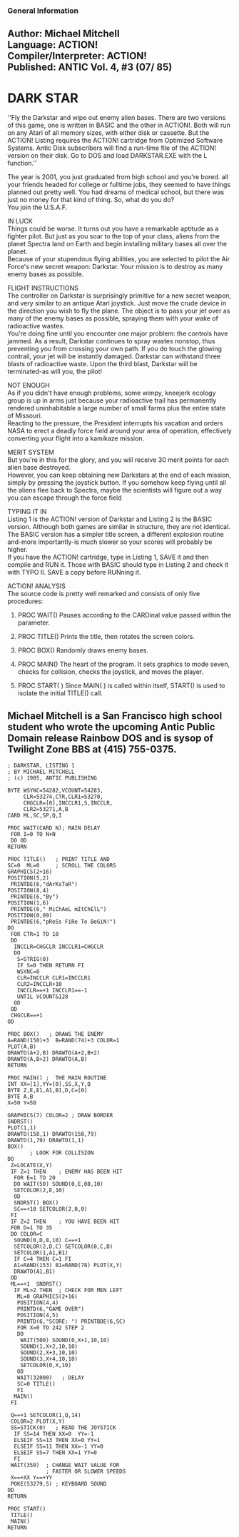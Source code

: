 ### General Information  
Author: Michael Mitchell  
Language: ACTION!  
Compiler/Interpreter: ACTION!  
Published: ANTIC Vol. 4, #3 (07/ 85)  
---
# DARK STAR  
''Fly the Darkstar and wipe out enemy alien bases. There are two versions of this game, one is written in BASIC and the other in ACTION!. Both will run on any Atari of all memory sizes, with either disk or cassette. But the ACTION! Listing requires the ACTION! cartridge from Optimized Software Systems. Antic Disk subscribers will find a run-time file of the ACTION! version on their disk. Go to DOS and load DARKSTAR.EXE with the L function.''  
  
The year is 2001, you just graduated from high school and you're bored. all your friends headed for college or fulltime jobs, they seemed to have things planned out pretty well. You had dreams of medical school, but there was just no money for that kind of thing. So, what do you do?  
You join the U.S.A.F.  
  
IN LUCK  
Things could be worse. It turns out you have a remarkable aptitude as a fighter pilot. But just as you soar to the top of your class, aliens from the planet Spectra land on Earth and begin installing military bases all over the planet.  
Because of your stupendous flying abilities, you are selected to pilot the Air Force's new secret weapon: Darkstar. Your mission is to destroy as many enemy bases as possible.  
  
FLIGHT INSTRUCTIONS  
The controller on Darkstar is surprisingly primitive for a new secret weapon, and very similar to an antique Atari joystick. Just move the crude device in the direction you wish to fly the plane. The object is to pass your jet over as many of the enemy bases as possible, spraying them with your wake of radioactive wastes.  
You're doing fine until you encounter one major problem: the controls have jammed. As a result, Darkstar continues to spray wastes nonstop, thus preventing you from crossing your own path. If you do touch the glowing contrail, your jet will be instantly damaged. Darkstar can withstand three blasts of radioactive waste. Upon the third blast, Darkstar will be terminated-as will you, the pilot!  
  
NOT ENOUGH  
As if you didn't have enough problems, some wimpy, kneejerk ecology group is up in arms just because your radioactive trail has permanently rendered uninhabitable a large number of small farms plus the entire state of Missouri.  
Reacting to the pressure, the President interrupts his vacation and orders NASA to erect a deadly force field around your area of operation, effectively converting your flight into a kamikaze mission.  
  
MERIT SYSTEM  
But you're in this for the glory, and you will receive 30 merit points for each alien base destroyed.  
However, you can keep obtaining new Darkstars at the end of each mission, simply by pressing the joystick button. If you somehow keep flying until all the aliens flee back to Spectra, maybe the scientists will figure out a way you can escape through the force field  
  
TYPING IT IN  
Listing 1 is the ACTION! version of Darkstar and Listing 2 is the BASIC version. Although both games are similar in structure, they are not identical. The BASIC version has a simpler title screen, a different explosion routine and-more importantly-is much slower so your scores will probably be higher.  
If you have the ACTION! cartridge, type in Listing 1, SAVE it and then compile and RUN it. Those with BASIC should type in Listing 2 and check it with TYPO II. SAVE a copy before RUNning it.  
  
ACTION! ANALYSIS  
The source code is pretty well remarked and consists of only five procedures:  
  
1. PROC WAIT() Pauses according to the CARDinal value passed within the parameter.  
  
2. PROC TITLE() Prints the title, then rotates the screen colors.  
  
3. PROC BOX() Randomly draws enemy bases.  
  
4. PROC MAIN() The heart of the program. It sets graphics to mode seven, checks for collision, checks the joystick, and moves the player.  
  
5. PROC START( ) Since MAIN( ) is called within itself, START() is used to isolate the initial TITLE() call.  
  
Michael Mitchell is a San Francisco high school student who wrote the upcoming Antic Public Domain release Rainbow DOS and is sysop of Twilight Zone BBS at (415) 755-0375.  
---
```
; DARKSTAR, LISTING 1
; BY MICHAEL MITCHELL
; (c) 1985, ANTIC PUBLISHING

BYTE WSYNC=54282,VCOUNT=54283,
     CLR=53274,CTR,CLR1=53270,
     CHGCLR=[0],INCCLR1,S,INCCLR,  
     CLR2=53271,A,B
CARD ML,SC,SP,Q,I

PROC WAIT(CARD N); MAIN DELAY
 FOR I=0 TO N+N
 DO OD 
RETURN
   
PROC TITLE()   ; PRINT TITLE AND 
SC=0  ML=0     ; SCROLL THE COLORS
GRAPHICS(2+16)
POSITION(5,2)
 PRINTDE(6,"dArKsTaR")
POSITION(8,4)
 PRINTDE(6,"By")
POSITION(1,6)
 PRINTDE(6," MiChAeL mItChElL")    
POSITION(0,09) 
 PRINTDE(6,"pReSs FiRe To BeGiN!")
DO
 FOR CTR=1 TO 10   
 DO
  INCCLR=CHGCLR INCCLR1=CHGCLR
  DO
   S=STRIG(0)
   IF S=0 THEN RETURN FI
   WSYNC=0
   CLR=INCCLR CLR1=INCCLR1
   CLR2=INCCLR+10
   INCCLR==+1 INCCLR1==-1
   UNTIL VCOUNT&128
  OD
 OD   
 CHGCLR==+1
OD    

PROC BOX()   ; DRAWS THE ENEMY
A=RAND(150)+3  B=RAND(74)+3 COLOR=1
PLOT(A,B)
DRAWTO(A+2,B) DRAWTO(A+2,B+2)
DRAWTO(A,B+2) DRAWTO(A,B)
RETURN

PROC MAIN() ;  THE MAIN ROUTINE
INT XX=[1],YY=[0],SS,X,Y,Q
BYTE Z,E,E1,A1,B1,D,C=[0]
BYTE A,B  
X=50 Y=50
 
GRAPHICS(7) COLOR=2 ; DRAW BORDER
SNDRST() 
PLOT(1,1)
DRAWTO(158,1) DRAWTO(158,79)
DRAWTO(1,79) DRAWTO(1,1)
BOX()
       ; LOOK FOR COLLISION
DO
 Z=LOCATE(X,Y)
 IF Z=1 THEN    ; ENEMY HAS BEEN HIT
  FOR E=1 TO 20
  DO WAIT(50) SOUND(0,E,08,10)
  SETCOLOR(2,E,10)  
  OD
  SNDRST() BOX()
  SC==+10 SETCOLOR(2,0,0)
 FI
 IF Z=2 THEN    ; YOU HAVE BEEN HIT
 FOR D=1 TO 35
 DO COLOR=C
  SOUND(0,D,8,10) C==+1
  SETCOLOR(2,D,C) SETCOLOR(0,C,D)
  SETCOLOR(1,A1,B1)
  IF C=4 THEN C=1 FI
  A1=RAND(153) B1=RAND(78) PLOT(X,Y)
  DRAWTO(A1,B1)
 OD
 ML==+1  SNDRST()
  IF ML>2 THEN  ; CHECK FOR MEN LEFT
   ML=0 GRAPHICS(2+16)
   POSITION(4,4)
   PRINTD(6,"GAME OVER")
   POSITION(4,5)
   PRINTD(6,"SCORE: ") PRINTBDE(6,SC)
   FOR X=0 TO 242 STEP 2
   DO
    WAIT(500) SOUND(0,X+1,10,10)
    SOUND(1,X+2,10,10)
    SOUND(2,X+3,10,10)
    SOUND(3,X+4,10,10)
    SETCOLOR(0,X,10)
   OD
   WAIT(32000)   ; DELAY
   SC=0 TITLE()
   FI
  MAIN()
 FI

 Q==+1 SETCOLOR(1,Q,14)
 COLOR=2 PLOT(X,Y)
 SS=STICK(0)   ; READ THE JOYSTICK
  IF SS=14 THEN XX=0  YY=-1
  ELSEIF SS=13 THEN XX=0 YY=1
  ELSEIF SS=11 THEN XX=-1 YY=0
  ELSEIF SS=7 THEN XX=1 YY=0
  FI 
 WAIT(350)  ; CHANGE WAIT VALUE FOR
            ; FASTER OR SLOWER SPEEDS
 X==+XX Y==+YY
 POKE(53279,5) ; KEYBOARD SOUND 
OD
RETURN

PROC START()                 
 TITLE()
 MAIN()
RETURN
```
